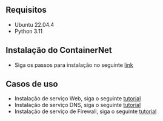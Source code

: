 ## Requisitos
* Ubuntu 22.04.4
* Python 3.11

## Instalação do ContainerNet

* Siga os passos para instalação no seguinte [link](https://github.com/ramonfontes/containernet?tab=readme-ov-file#bare-metal-installation)

## Casos de uso

* Instalação de serviço Web, siga o seguinte [tutorial](Webserver)
* Instalação de serviço DNS, siga o seguinte [tutorial](DNS)
* Instalação de serviço de Firewall, siga o seguinte [tutorial](Firewall)
